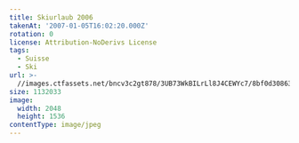 ```yaml
---
title: Skiurlaub 2006
takenAt: '2007-01-05T16:02:20.000Z'
rotation: 0
license: Attribution-NoDerivs License
tags:
  - Suisse
  - Ski
url: >-
  //images.ctfassets.net/bncv3c2gt878/3UB73WkBILrLl8J4CEWYc7/8bf0d30863bda52389a5e0cc7900d27c/skiurlaub-2006_4559653577_o
size: 1132033
image:
  width: 2048
  height: 1536
contentType: image/jpeg
---
```


